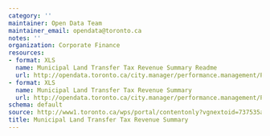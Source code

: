 ```yaml
---
category: ''
maintainer: Open Data Team
maintainer_email: opendata@toronto.ca
notes: ''
organization: Corporate Finance
resources:
- format: XLS
  name: Municipal Land Transfer Tax Revenue Summary Readme
  url: http://opendata.toronto.ca/city.manager/performance.management/PM_Corporate_Finance-MLTT_Readme.xls
- format: XLS
  name: Municipal Land Transfer Tax Revenue Summary
  url: http://opendata.toronto.ca/city.manager/performance.management/PM_Corporate_Finance-MLTT.xls
schema: default
source: http://www1.toronto.ca/wps/portal/contentonly?vgnextoid=737535a898338310VgnVCM1000003dd60f89RCRD&vgnextchannel=1a66e03bb8d1e310VgnVCM10000071d60f89RCRD
title: Municipal Land Transfer Tax Revenue Summary
---
```

